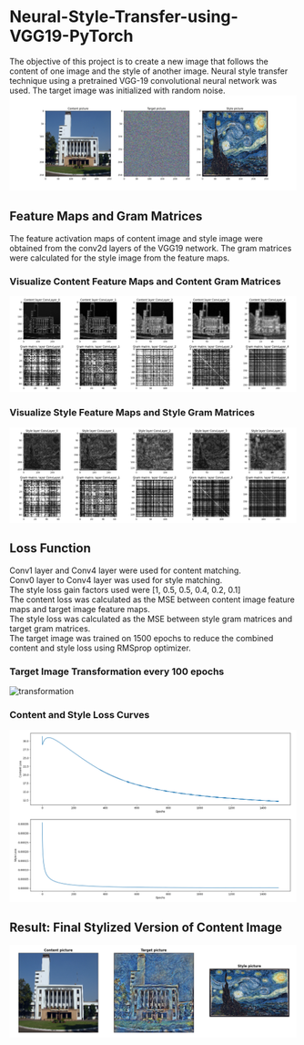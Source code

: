 # Neural-Style-Transfer-using-VGG19-PyTorch
The objective of this project is to create a new image that follows the content of one image and the style of another image. Neural style transfer technique using a pretrained VGG-19 convolutional neural network was used. The target image was initialized with random noise.
![before](images/Before.png)
## Feature Maps and Gram Matrices
The feature activation maps of content image and style image were obtained from the conv2d layers of the VGG19 network. The gram matrices were calculated for the style image from the feature maps. 
### Visualize Content Feature Maps and Content Gram Matrices
![content](images/content.png)
### Visualize Style Feature Maps and Style Gram Matrices
![style](images/style.png)
## Loss Function 
Conv1 layer and Conv4 layer were used for content matching.
<br> Conv0 layer to Conv4 layer was used for style matching.
<br> The style loss gain factors used were [1, 0.5, 0.5, 0.4, 0.2, 0.1]
<br>The content loss was calculated as the MSE between content image feature maps and target image feature maps. 
<br>The style loss was calculated as the MSE between style gram matrices and target gram matrices. 
<br>The target image was trained on 1500 epochs to reduce the combined content and style loss using RMSprop optimizer. 
### Target Image Transformation every 100 epochs 
![transformation](images/Transformation.png)
### Content and Style Loss Curves
![loss](images/loss.png)
## Result: Final Stylized Version of Content Image 
![after](images/After.png)
